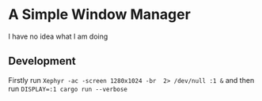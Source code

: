 # A Simple Window Manager

I have no idea what I am doing

## Development

Firstly run `Xephyr -ac -screen 1280x1024 -br  2> /dev/null :1 &` and then run `DISPLAY=:1 cargo run --verbose`
